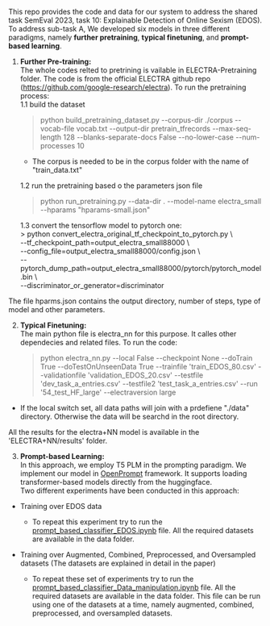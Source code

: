 This repo provides the code and data for our system to address the shared task SemEval 2023, task 10: Explainable Detection of Online Sexism (EDOS).  To address sub-task A,
We developed six models in three different paradigms, namely **further pretraining**, **typical finetuning**, and **prompt-based learning**.

1. **Further Pre-training:** <br />
The whole codes relted to pretrining is vailable in ELECTRA-Pretraining folder. The code is from the official ELECTRA github repo (https://github.com/google-research/electra). To run the pretraining process:  
    1.1 build the dataset  
      > python build_pretraining_dataset.py   --corpus-dir ./corpus  --vocab-file vocab.txt  --output-dir pretrain_tfrecords  --max-seq-length 128   --blanks-separate-docs False   --no-lower-case   --num-processes 10  
      * The corpus is needed to be in the corpus folder with the name of "train_data.txt"  
    
    1.2 run the pretraining based o the parameters json file  
      > python run_pretraining.py --data-dir .  --model-name electra_small --hparams "hparams-small.json"
    
    1.3 convert the tensorflow model to pytorch one:  
            > python convert_electra_original_tf_checkpoint_to_pytorch.py \  
                --tf_checkpoint_path=output_electra_small88000 \  
                --config_file=output_electra_small88000/config.json \  
                --pytorch_dump_path=output_electra_small88000/pytorch/pytorch_model.bin \  
                --discriminator_or_generator=discriminator   
            
 The file hparms.json contains the output directory, number of steps, type of model and other parameters.  
 
2. **Typical Finetuning:** <br />
The main python file is electra_nn for this purpose. It calles other dependecies and related files.
To run the code:
    > python electra_nn.py --local False --checkpoint None --doTrain True --doTestOnUnseenData True --trainfile 'train_EDOS_80.csv' --validationfile 'validation_EDOS_20.csv' --testfile 'dev_task_a_entries.csv' --testfile2 'test_task_a_entries.csv' --run '54_test_HF_large' --electraversion large

* If the local switch set, all data paths will join with a prdefiene "./data" directory. Otherwise the data will be searchd in the root directory. 
 
All the results for the electra+NN model is available in the 'ELECTRA+NN/results' folder.

3. **Prompt-based Learning:** <br /> 
In this approach, we employ T5 PLM in the prompting paradigm. We implement our model in [OpenPrompt](https://github.com/thunlp/OpenPrompt) framework. It supports loading transformer-based models directly from the huggingface. <br/>
Two different experiments have been conducted in this approach: <br />
* Training over EDOS data
  - To repeat this experiment try to run the [prompt_based_classifier_EDOS.ipynb](https://github.com/bnanik/Shared_Task_SemEval2023/blob/main/Prompting_T5/prompt_based_classifier_EDOS.ipynb) file. All the required datasets are available in the data folder. 

* Training over Augmented, Combined, Preprocessed, and Oversampled datasets (The datasets are explained in detail in the paper)
  - To repeat these set of experiments try to run the [prompt_based_classifier_Data_manipulation.ipynb](https://github.com/bnanik/Shared_Task_SemEval2023/blob/main/prompt_based_classifier_Data_manipulation.ipynb) file. All the required datasets are available in the data folder. This file can be run using one of the datasets at a time, namely augmented, combined, preprocessed, and oversampled datasets.
